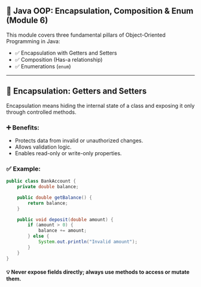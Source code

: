 ## 🧱 Java OOP: Encapsulation, Composition & Enum (Module 6)

This module covers three fundamental pillars of Object-Oriented Programming in Java:

- ✅ Encapsulation with Getters and Setters  
- ✅ Composition (Has-a relationship)  
- ✅ Enumerations (`enum`)

---

## 🔐 Encapsulation: Getters and Setters

Encapsulation means hiding the internal state of a class and exposing it only through controlled methods.

### ➕ Benefits:
- Protects data from invalid or unauthorized changes.
- Allows validation logic.
- Enables read-only or write-only properties.

### ✅ Example:

```java
public class BankAccount {
    private double balance;

    public double getBalance() {
        return balance;
    }

    public void deposit(double amount) {
        if (amount > 0) {
            balance += amount;
        } else {
            System.out.println("Invalid amount");
        }
    }
}
```
#### 💡 Never expose fields directly; always use methods to access or mutate them.
